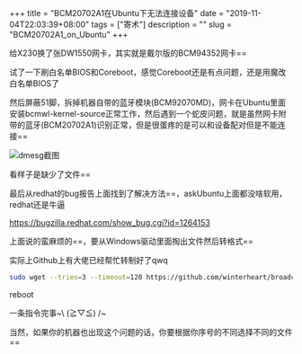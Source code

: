 +++
title = "BCM20702A1在Ubuntu下无法连接设备"
date = "2019-11-04T22:03:39+08:00"
tags = ["寄术"]
description = ""
slug = "BCM20702A1_on_Ubuntu"
+++


给X230换了张DW1550网卡，其实就是戴尔版的BCM94352网卡==

试了一下刷白名单BIOS和Coreboot，感觉Coreboot还是有点问题，还是用魔改白名单BIOS了

然后屏蔽51脚，拆掉机器自带的蓝牙模块(BCM92070MD)，网卡在Ubuntu里面安装bcmwl-kernel-source正常工作，然后遇到一个蛇皮问题，就是虽然网卡附带的蓝牙(BCM20702A1)识别正常，但是很蛋疼的是可以和设备配对但是不能连接==

![dmesg截图](dmesg.png)

看样子是缺少了文件==

最后从redhat的bug报告上面找到了解决方法==，askUbuntu上面都没啥软用，redhat还是牛逼

https://bugzilla.redhat.com/show_bug.cgi?id=1264153

上面说的蛮麻烦的==，要从Windows驱动里面掏出文件然后转格式==

实际上Github上有大佬已经帮忙转制好了qwq

```bash
sudo wget --tries=3 --timeout=120 https://github.com/winterheart/broadcom-bt-firmware/raw/master/brcm/BCM20702A1-413c-8143.hcd -P /lib/firmware/brcm
```

reboot

一条指令完事~\ (≧▽≦) /~

当然，如果你的机器也出现这个问题的话，你要根据你序号的不同选择不同的文件==